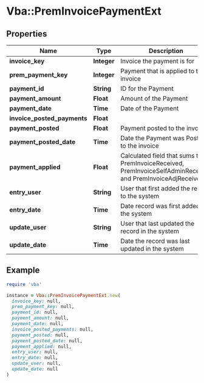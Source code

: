 # Vba::PremInvoicePaymentExt

## Properties

| Name | Type | Description | Notes |
| ---- | ---- | ----------- | ----- |
| **invoice_key** | **Integer** | Invoice the payment is for | [optional] |
| **prem_payment_key** | **Integer** | Payment that is applied to the invoice | [optional] |
| **payment_id** | **String** | ID for the Payment | [optional] |
| **payment_amount** | **Float** | Amount of the Payment | [optional] |
| **payment_date** | **Time** | Date of the Payment | [optional] |
| **invoice_posted_payments** | **Float** |  | [optional] |
| **payment_posted** | **Float** | Payment posted to the invoice | [optional] |
| **payment_posted_date** | **Time** | Date the Payment was Posted to the invoice | [optional] |
| **payment_applied** | **Float** | Calculated field that sums the PremInvoiceReceived, PremInvoiceSelfAdminReceived and PremInvoiceAdjReceived. | [optional] |
| **entry_user** | **String** | User that first added the record to the system | [optional] |
| **entry_date** | **Time** | Date record was first added to the system | [optional] |
| **update_user** | **String** | User that last updated the record in the system | [optional] |
| **update_date** | **Time** | Date the record was last updated in the system | [optional] |

## Example

```ruby
require 'vba'

instance = Vba::PremInvoicePaymentExt.new(
  invoice_key: null,
  prem_payment_key: null,
  payment_id: null,
  payment_amount: null,
  payment_date: null,
  invoice_posted_payments: null,
  payment_posted: null,
  payment_posted_date: null,
  payment_applied: null,
  entry_user: null,
  entry_date: null,
  update_user: null,
  update_date: null
)
```

